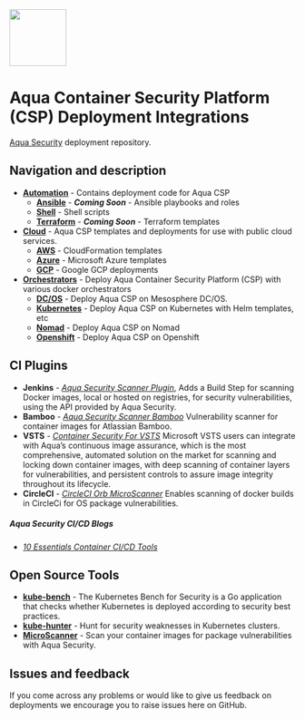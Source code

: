 <img src="https://avatars3.githubusercontent.com/u/12783832?s=200&v=4" heigth="100" width="100" />

# Aqua Container Security Platform (CSP) Deployment Integrations

[Aqua Security](https://www.aquasec.com) deployment repository.

## Navigation and description

* [**Automation**](automation/) - Contains deployment code for Aqua CSP
    * [**Ansible**](automation/ansible/) - ***Coming Soon*** - Ansible playbooks and roles
    * [**Shell**](automation/shell/) - Shell scripts
    * [**Terraform**](automation/terraform/) - ***Coming Soon*** - Terraform templates
* [**Cloud**](cloud/) - Aqua CSP templates and deployments for use with public cloud services.
    * [**AWS**](cloud/aws/) - CloudFormation templates
    * [**Azure**](cloud/azure/) - Microsoft Azure templates
    * [**GCP**](cloud/gcp/) - Google GCP deployments
* [**Orchestrators**](orchestrators/) - Deploy Aqua Container Security Platform (CSP) with various docker orchestrators
    * [**DC/OS**](orchestrators/dcos/) - Deploy Aqua CSP on Mesosphere DC/OS.
    * [**Kubernetes**](orchestrators/kubernetes/) - Deploy Aqua CSP on Kubernetes with Helm templates, etc
    * [**Nomad**](orchestrators/nomad/) - Deploy Aqua CSP on Nomad
    * [**Openshift**](orchestrators/openshift/) - Deploy Aqua CSP on Openshift

## CI Plugins

* **Jenkins** - [*Aqua Security Scanner Plugin*](https://github.com/jenkinsci/aqua-security-scanner-plugin), Adds a Build Step for scanning Docker images, local or hosted on registries, for security vulnerabilities, using the API provided by Aqua Security.
* **Bamboo** - [*Aqua Security Scanner Bamboo*](https://marketplace.atlassian.com/apps/1216895/container-security?hosting=server&tab=overview) Vulnerability scanner for container images for Atlassian Bamboo.
* **VSTS** - [*Container Security For VSTS*](https://marketplace.visualstudio.com/items?itemName=aquasec.aquasec) Microsoft VSTS users can integrate with Aqua’s continuous image assurance, which is the most comprehensive, automated solution on the market for scanning and locking down container images, with deep scanning of container layers for vulnerabilities, and persistent controls to assure image integrity throughout its lifecycle.
* **CircleCI** - [*CircleCI Orb MicroScanner*](https://github.com/aquasecurity/circleci-orb-microscanner) Enables scanning of docker builds in CircleCi for OS package vulnerabilities.

##### Aqua Security CI/CD Blogs

* [*10 Essentials Container CI/CD Tools*](https://blog.aquasec.com/10-essential-container-ci/cd-tools) 

## Open Source Tools
* [**kube-bench**](https://github.com/aquasecurity/kube-bench) - The Kubernetes Bench for Security is a Go application that checks whether Kubernetes is deployed according to security best practices.
* [**kube-hunter**](https://github.com/aquasecurity/kube-hunter) - Hunt for security weaknesses in Kubernetes clusters.
* [**MicroScanner**](https://github.com/aquasecurity/microscanner) - Scan your container images for package vulnerabilities with Aqua Security.

## Issues and feedback
If you come across any problems or would like to give us feedback on deployments we encourage you to raise issues here on GitHub.

